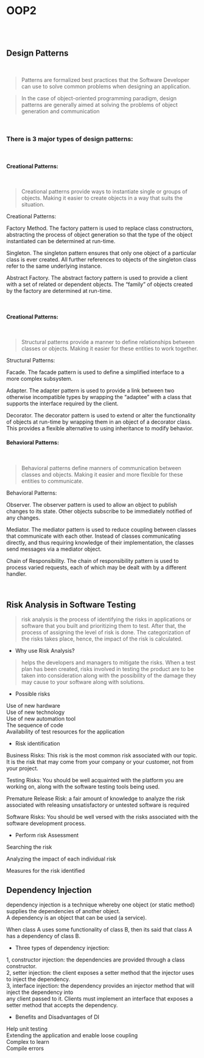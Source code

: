 # OOP2

<br><br>


## Design Patterns

<br>

> Patterns are formalized best practices that the Software Developer can use to solve common problems when designing an application. <br>

> In the case of object-oriented programming paradigm, design patterns are generally aimed at solving the problems of object generation and communication <br>

<br>

### There is 3 major types of design patterns:

<br>

#### Creational Patterns:

<br>

> Creational patterns provide ways to instantiate single or groups of objects. Making it easier to create objects in a way that suits the situation. <br>

<p>

Creational Patterns:

Factory Method. The factory pattern is used to replace class constructors, abstracting the process of object generation so that the type of the object instantiated can be determined at run-time. <br>

Singleton. The singleton pattern ensures that only one object of a particular class is ever created. All further references to objects of the singleton class refer to the same underlying instance. <br>

Abstract Factory. The abstract factory pattern is used to provide a client with a set of related or dependent objects. The “family” of objects created by the factory are determined at run-time. <br>

</p>

<br>

#### Creational Patterns:

<br>

> Structural patterns provide a manner to define relationships between classes or objects. Making it easier for these entities to work together. <br>

<p>

Structural Patterns:

Facade. The facade pattern is used to define a simplified interface to a more complex subsystem. <br>

Adapter. The adapter pattern is used to provide a link between two otherwise incompatible types by wrapping the “adaptee” with a class that supports the interface required by the client. <br>

Decorator. The decorator pattern is used to extend or alter the functionality of objects at run-time by wrapping them in an object of a decorator class. This provides a flexible alternative to using inheritance to modify behavior. <br>

</p>


#### Behavioral Patterns:

<br>

> Behavioral patterns define manners of communication between classes and objects. Making it easier and more flexible for these entities to communicate. <br>

<p>

 Behavioral Patterns:

Observer. The observer pattern is used to allow an object to publish changes to its state. Other objects subscribe to be immediately notified of any changes. <br>

Mediator. The mediator pattern is used to reduce coupling between classes that communicate with each other. Instead of classes communicating directly, and thus requiring knowledge of their implementation, the classes send messages via a mediator object. <br>

Chain of Responsibility. The chain of responsibility pattern is used to process varied requests, each of which may be dealt with by a different handler. <br>

</p>


<br>


## Risk Analysis in Software Testing

> risk analysis is the process of identifying the risks in applications or software that 
you built and prioritizing them to test. After that, the process of assigning the level of risk 
is done. The categorization of the risks takes place, hence, the impact of the risk is calculated. <br>

- Why use Risk Analysis?

>helps the developers and managers to mitigate the risks. When a test plan has been created, 
>risks involved in testing the product are to be taken into consideration along with the 
>possibility of the damage they may cause to your software along with solutions.

- Possible risks

Use of new hardware   
Use of new technology   
Use of new automation tool   
The sequence of code   
Availability of test resources for the application

- Risk identification

Business Risks: This risk is the most common risk associated with our topic. It is the risk that may come from your company or your customer, not from your project.

Testing Risks: You should be well acquainted with the platform you are working on, along with the software testing tools being used.

Premature Release Risk: a fair amount of knowledge to analyze the risk associated with releasing unsatisfactory or untested software is required

Software Risks: You should be well versed with the risks associated with the software development process.


- Perform risk Assessment

Searching the risk

Analyzing the impact of each individual risk

Measures for the risk identified


## Dependency Injection

dependency injection is a technique whereby one object (or static method) supplies the dependencies of another object.  
A dependency is an object that can be used (a service).

When class A uses some functionality of class B, then its said that class A has a dependency of class B.

- Three types of dependency injection:

1, constructor injection: the dependencies are provided through a class constructor.   
2, setter injection: the client exposes a setter method that the injector uses to inject the dependency.   
3, interface injection: the dependency provides an injector method that will inject the dependency into  
any client passed to it. Clients must implement an interface that exposes a setter method that accepts the dependency.

- Benefits and Disadvantages of DI

Help unit testing   
Extending the application and enable loose coupling   
Complex to learn   
Compile errors





